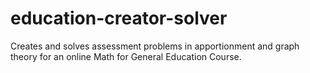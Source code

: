 # education-creator-solver
Creates and solves assessment problems in apportionment and graph theory for an online Math for General Education Course.
